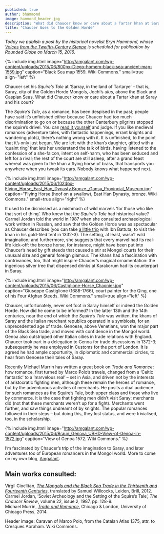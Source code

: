 ```yaml
---
published: true
author: bhammond
image: hammond_header.jpg
description: "What did Chaucer know or care about a Tartar khan at Saray and his court?"
title: "Chaucer Goes to the Golden Horde"
---
```

_Today we publish a post by the historical novelist Bryn Hammond, whose [_Voices from the Twelfth-Century Steppe_](http://roundedglobe.com/book/54f6f692a26359d553f3348e/Voices%20from%20the%20Twelfth-Century%20Steppe) is scheduled for publication by Rounded Globe on March 15, 2016._

{% include img.html image="http://amgalant.com/wp-content/uploads/2015/06/800px-Diego-homem-black-sea-ancient-map-1559.jpg" caption="Black Sea map 1559. Wiki Commons." small=true align="left" %}

Chaucer set his _Squire’s Tale_ at ‘Sarray, in the land of Tartarye’ – that is, Saray, city of the Golden Horde Mongols, Jochi’s _ulus_, above the Black and Caspian Seas. What did Chaucer know or care about a Tartar khan at Saray and his court?

The _Squire’s Tale_, as a romance, has been despised in the past; people have said it’s unfinished either because Chaucer had too much discrimination to go on or because the other Canterbury pilgrims stopped the squire’s drivel. You can [read it yourself](http://www.librarius.com/cantales.htm) and judge. If you like medieval romances (adventure tales, with fantastic happenings, errant knights and wandering plots), there’s nothing wrong with it. It is unfinished, to the point that it’s only just begun. We are left with the khan’s daughter, gifted with a ‘quaint ring’ that lets her understand the talk of birds, having listened to the confession of a she-falcon, intent on self-harm, who has been seduced and left for a rival; the rest of the court are still asleep, after a grand feast whereat was given to the khan a flying horse of brass, that transports you anywhere when you tweak its ears. Nobody knows what happened next.

{% include img.html image="http://amgalant.com/wp-content/uploads/2015/06/1024px-Flying_Horse_East_Han_Dynasty.Bronze._Gansu_Provincial_Museum.jpg" caption="Flying Horse (hoof on a swallow), East Han Dynasty, bronze. Wiki Commons." small=true align="right" %}

It used to be dismissed as a mishmash of wild marvels ‘for those who like that sort of thing’. Who knew that the _Squire’s Tale_ had historical value? Carmel Jordan told the world in 1987 when she consulted archaeological work written in Russian, and saw that the Golden Horde was as spectacular as Chaucer describes (you can take [a little trip](http://ibnbattuta.berkeley.edu/6goldenhorde.html) with Ibn Battuta, to visit the khan in his gold-tiled tent in 1332-3). The setting, at least, wasn’t wild imagination; and furthermore, she suggests that every marvel had its real-life kick-off: the bronze horse, for instance, might have been put into Chaucer’s head by gift steeds that caused a stir at Mongol courts for their unusual size and general foreign glamour. The khans had a fascination with contrivances, too, that might inspire Chaucer’s magical ornamentation: the ingenious silver tree that dispensed drinks at Karakorum had its counterpart in Saray.

{% include img.html image="http://amgalant.com/wp-content/uploads/2015/06/Castiglione-Horse_Chaonier.jpg" caption="Giuseppe Castiglione (1688-1766), court painter for the Qing, one of his Four Afghan Steeds. Wiki Commons." small=true align="left" %}

Chaucer, unfortunately, never set foot in Saray himself or indeed the Golden Horde. How did he come to be informed? In the latter 13th and the 14th centuries, near the end of which the _Squire’s Tale_ was written, the khans of Saray and the Italian merchant republics operated in a symbiosis, for an unprecedented age of trade. Genoese, above Venetians, won the major part of the Black Sea trade, and moved with confidence in the Mongol world. Genoa also outstripped other Italian cities in trade relations with England. Chaucer took part in a delegation to Genoa for trade discussions in 1372-3; subsequently he was employed in Customs for the port of London. It is agreed he had ample opportunity, in diplomatic and commercial circles, to hear from Genoese their tales of Saray.

Recently Michael Murrin has written a great book on _Trade and Romance_: how romance, first turned by Marco Polo’s travels, changed from a ‘Celtic fantastic’ to a ‘marvelous real’ – set in Asia, and driven not by the interests of aristocratic fighting men, although these remain the heroes of romance, but by the adventurous activities of merchants. He posits a dual audience for such romances as the Squire’s Tale, both upper class and those who live by commerce. It is the case that fighting men didn’t visit Saray: merchants did (not that these merchants weren’t up for a fight). Merchants went further, and saw things undreamt of by knights. The popular romances followed in their steps – but doing this, they lost status, and were trivialised, too, in the scholarship.

{% include img.html image="http://amgalant.com/wp-content/uploads/2015/06/Braun_Genova_UBHD-View-of-Genoa-in-1572.jpg" caption="View of Genoa 1572. Wiki Commons." %}

I’m fascinated by Chaucer’s trip of the imagination to Saray, and later adventures too of European romancers in the Mongol world. More to come on my own blog, [Amgalant](http://amgalant.com/).

## Main works consulted:

Virgil Ciocîltan, [_The Mongols and the Black Sea Trade in the Thirteenth and Fourteenth Centuries_](http://www.brill.com/mongols-and-black-sea-trade-thirteenth-and-fourteenth-centuries), translated by Samuel Willcocks, Leiden, Brill, 2012.     
Carmel Jordan, ‘Soviet Archeology and the Setting of the Squire’s Tale’, _The Chaucer Review_, volume 22, issue 2, 1987, pp. 128-9.    
Michael Murrin, [_Trade and Romance_](http://press.uchicago.edu/ucp/books/book/chicago/T/bo16552205.html), Chicago & London, University of Chicago Press, 2014.

Header image: Caravan of Marco Polo, from the Catalan Atlas 1375, attr. to Cresques Abraham. Wiki Commons.
